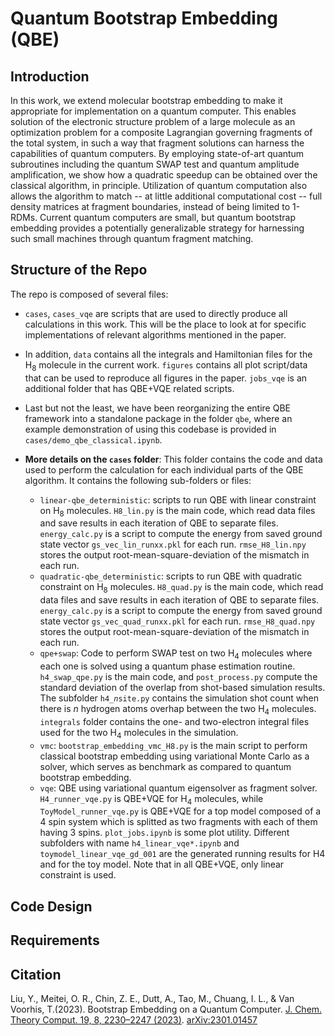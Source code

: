 # Quantum Bootstrap Embedding (QBE)

## Introduction

In this work, we extend molecular bootstrap embedding to make it appropriate for implementation on a quantum computer.  This enables solution of the electronic structure problem of a large molecule as an optimization problem for a composite Lagrangian governing fragments of the total system, in such a way that fragment solutions can harness the capabilities of quantum computers.  By employing state-of-art quantum subroutines including the quantum SWAP test and quantum amplitude amplification, we show how a quadratic speedup can be obtained over the classical algorithm, in principle. Utilization of quantum computation also allows the algorithm to match -- at little additional computational cost -- full density matrices at fragment boundaries, instead of being limited to 1-RDMs. Current quantum computers are small, but quantum bootstrap embedding provides a potentially generalizable strategy for harnessing such small machines through quantum fragment matching.

## Structure of the Repo

The repo is composed of several files: 
- <code>cases</code>, <code>cases_vqe</code> are scripts that are used to directly produce all calculations in this work. This will be the place to look at for specific implementations of relevant algorithms mentioned in the paper. 
- In addition, <code>data</code> contains all the integrals and Hamiltonian files for the H<sub>8</sub> molecule in the current work. <code>figures</code> contains all plot script/data that can be used to reproduce all figures in the paper. <code>jobs_vqe</code> is an additional folder that has QBE+VQE related scripts. 
- Last but not the least, we have been reorganizing the entire QBE framework into a standalone package in the folder <code>qbe</code>, where an example demonstration of using this codebase is provided in <code>cases/demo_qbe_classical.ipynb</code>.

- __More details on the <code>cases</code> folder__: This folder contains the code and data used to perform the calculation for each individual parts of the QBE algorithm. It contains the following sub-folders or files:
   * <code>linear-qbe_deterministic</code>: scripts to run QBE with linear constraint on H<sub>8</sub> molecules. <code>H8_lin.py</code> is the main code, which read data files and save results in each iteration of QBE to separate files. <code>energy_calc.py</code> is a script to compute the energy from saved ground state vector <code>gs_vec_lin_runxx.pkl</code>  for each run. <code>rmse_H8_lin.npy</code> stores the output root-mean-square-deviation of the mismatch in each run.
   * <code>quadratic-qbe_deterministic</code>: scripts to run QBE with quadratic constraint on H<sub>8</sub> molecules. <code>H8_quad.py</code> is the main code, which read data files and save results in each iteration of QBE to separate files. <code>energy_calc.py</code> is a script to compute the energy from saved ground state vector <code>gs_vec_quad_runxx.pkl</code>  for each run. <code>rmse_H8_quad.npy</code> stores the output root-mean-square-deviation of the mismatch in each run.
   * <code>qpe+swap</code>: Code to perform SWAP test on two H<sub>4</sub> molecules where each one is solved using a quantum phase estimation routine. <code>h4_swap_qpe.py</code> is the main code, and <code>post_process.py</code> compute the standard deviation of the overlap from shot-based simulation results. The subfolder <code>h4_$n$site.py</code> contains the simulation shot count when there is $n$ hydrogen atoms overhap between the two H<sub>4</sub> molecules. <code>integrals</code> folder contains the one- and two-electron integral files used for the two H<sub>4</sub> molecules in the simulation.
   * <code>vmc</code>: <code>bootstrap_embedding_vmc_H8.py</code> is the main script to perform classical bootstrap embedding using variational Monte Carlo as a solver, which serves as benchmark as compared to quantum bootstrap embedding.
   * <code>vqe</code>: QBE using variational quantum eigensolver as fragment solver. <code>H4_runner_vqe.py</code> is QBE+VQE for H<sub>4</sub> molecules, while <code>ToyModel_runner_vqe.py</code> is QBE+VQE for a top model composed of a 4 spin system which is splitted as two fragments with each of them having 3 spins. <code>plot_jobs.ipynb</code> is some plot utility. Different subfolders with name <code>h4_linear_vqe*.ipynb</code> and <code>toymodel_linear_vqe_gd_001</code> are the generated running results for H4 and for the toy model. Note that in all QBE+VQE, only linear constraint is used.


## Code Design


## Requirements




## Citation

Liu, Y., Meitei, O. R., Chin, Z. E., Dutt, A., Tao, M., Chuang, I. L., & Van Voorhis, T.(2023). Bootstrap Embedding on a Quantum Computer. [J. Chem. Theory Comput. 19, 8, 2230–2247 (2023)](https://pubs.acs.org/doi/abs/10.1021/acs.jctc.3c00012). [arXiv:2301.01457](https://arxiv.org/abs/2301.01457)



